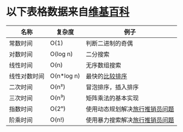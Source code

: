 # 以下表格数据来自[维基百科](https://zh.wikipedia.org/wiki/%E6%97%B6%E9%97%B4%E5%A4%8D%E6%9D%82%E5%BA%A6)

|     名称     |    复杂度    |   例子 |
| -----------  | ----------- | ----------- |
|   常数时间    |    O(1)     |     判断二进制的奇偶 |
|   对数时间    |    O(log n) |     二分搜索        |
|   线性时间    |    O(n)     |     无序数组搜索 |
|   线性对数时间 |   O(n*log n)|     最快的[比较排序](https://zh.wikipedia.org/wiki/%E6%AF%94%E8%BE%83%E6%8E%92%E5%BA%8F) |
|   二次时间    |    O(n²)    |     冒泡排序，插入排序 |
|   三次时间    |    O(n³)    |     矩阵乘法的基本实现 |
|   指数时间    |    O(2ⁿ)    |     使用动态规划解决[旅行推销员问题](https://zh.wikipedia.org/wiki/%E6%97%85%E8%A1%8C%E6%8E%A8%E9%94%80%E5%91%98%E9%97%AE%E9%A2%98) |
|   阶乘时间    |    O(n!)    |     使用暴力搜索解决[旅行推销员问题](https://zh.wikipedia.org/wiki/%E6%97%85%E8%A1%8C%E6%8E%A8%E9%94%80%E5%91%98%E9%97%AE%E9%A2%98) |

